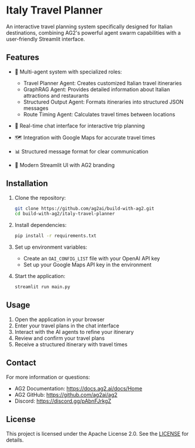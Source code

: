 # Italy Travel Planner

An interactive travel planning system specifically designed for Italian destinations, combining AG2's powerful agent swarm capabilities with a user-friendly Streamlit interface.

## Features

- 🤖 Multi-agent system with specialized roles:
  - Travel Planner Agent: Creates customized Italian travel itineraries
  - GraphRAG Agent: Provides detailed information about Italian attractions and restaurants
  - Structured Output Agent: Formats itineraries into structured JSON messages
  - Route Timing Agent: Calculates travel times between locations

- 💬 Real-time chat interface for interactive trip planning
- 🗺️ Integration with Google Maps for accurate travel times
- 📊 Structured message format for clear communication
- 🎨 Modern Streamlit UI with AG2 branding

## Installation

1. Clone the repository:
   ```bash
   git clone https://github.com/ag2ai/build-with-ag2.git
   cd build-with-ag2/italy-travel-planner
   ```

2. Install dependencies:
   ```bash
   pip install -r requirements.txt
   ```

3. Set up environment variables:
   - Create an `OAI_CONFIG_LIST` file with your OpenAI API key
   - Set up your Google Maps API key in the environment

4. Start the application:
   ```bash
   streamlit run main.py
   ```

## Usage

1. Open the application in your browser
2. Enter your travel plans in the chat interface
3. Interact with the AI agents to refine your itinerary
4. Review and confirm your travel plans
5. Receive a structured itinerary with travel times

## Contact

For more information or questions:
- AG2 Documentation: https://docs.ag2.ai/docs/Home
- AG2 GitHub: https://github.com/ag2ai/ag2
- Discord: https://discord.gg/pAbnFJrkgZ

## License

This project is licensed under the Apache License 2.0. See the [LICENSE](../LICENSE) for details.
